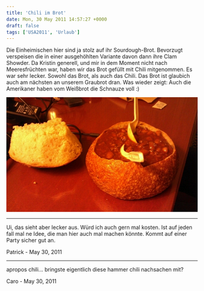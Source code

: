 ```yaml
---
title: 'Chili im Brot'
date: Mon, 30 May 2011 14:57:27 +0000
draft: false
tags: ['USA2011', 'Urlaub']
---
```


Die Einheimischen hier sind ja stolz auf ihr Sourdough-Brot. Bevorzugt verspeisen die in einer ausgehöhlten Variante davon dann ihre Clam Showder. Da Kristin generell, und mir in dem Moment nicht nach Meeresfrüchten war, haben wir das Brot gefüllt mit Chili mitgenommen. Es war sehr lecker. Sowohl das Brot, als auch das Chili. Das Brot ist glaubich auch am nächsten an unserem Graubrot dran. Was wieder zeigt: Auch die Amerikaner haben vom Weißbrot die Schnauze voll :)

![370774655](/urlaub2011-images/370774655-scaled1000.jpg?w=300)

---
Ui, das sieht aber lecker aus. Würd ich auch gern mal kosten. Ist auf jeden fall mal ne Idee, die man hier auch mal machen könnte. Kommt auf einer Party sicher gut an.

Patrick - <time datetime="2011-05-30 17:39:52">May 30, 2011</time>

---
apropos chili... bringste eigentlich diese hammer chili nachsachen mit?

Caro - <time datetime="2011-05-31 05:44:20">May 30, 2011</time>
